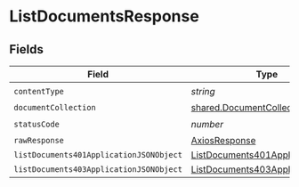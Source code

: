 # ListDocumentsResponse


## Fields

| Field                                                                                         | Type                                                                                          | Required                                                                                      | Description                                                                                   |
| --------------------------------------------------------------------------------------------- | --------------------------------------------------------------------------------------------- | --------------------------------------------------------------------------------------------- | --------------------------------------------------------------------------------------------- |
| `contentType`                                                                                 | *string*                                                                                      | :heavy_check_mark:                                                                            | N/A                                                                                           |
| `documentCollection`                                                                          | [shared.DocumentCollection](../../models/shared/documentcollection.md)                        | :heavy_minus_sign:                                                                            | OK                                                                                            |
| `statusCode`                                                                                  | *number*                                                                                      | :heavy_check_mark:                                                                            | N/A                                                                                           |
| `rawResponse`                                                                                 | [AxiosResponse](https://axios-http.com/docs/res_schema)                                       | :heavy_minus_sign:                                                                            | N/A                                                                                           |
| `listDocuments401ApplicationJSONObject`                                                       | [ListDocuments401ApplicationJSON](../../models/operations/listdocuments401applicationjson.md) | :heavy_minus_sign:                                                                            | Unauthenticated                                                                               |
| `listDocuments403ApplicationJSONObject`                                                       | [ListDocuments403ApplicationJSON](../../models/operations/listdocuments403applicationjson.md) | :heavy_minus_sign:                                                                            | Forbidden                                                                                     |